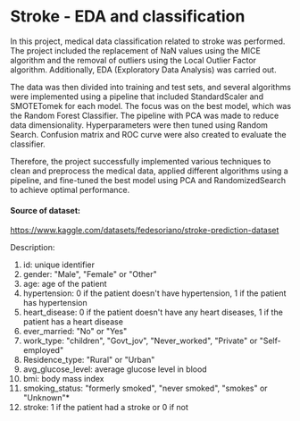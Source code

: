 # Stroke - EDA and classification

In this project, medical data classification related to stroke was performed. The project included the replacement of NaN values using the MICE algorithm and the removal of outliers using the Local Outlier Factor algorithm. Additionally, EDA (Exploratory Data Analysis) was carried out.

The data was then divided into training and test sets, and several algorithms were implemented using a pipeline that included StandardScaler and SMOTETomek for each model. The focus was on the best model, which was the Random Forest Classifier. The pipeline with PCA was made to reduce data dimensionality. Hyperparameters were then tuned using Random Search. Confusion matrix and ROC curve were also created to evaluate the classifier.

Therefore, the project successfully implemented various techniques to clean and preprocess the medical data, applied different algorithms using a pipeline, and fine-tuned the best model using PCA and RandomizedSearch to achieve optimal performance.


#### Source of dataset:
https://www.kaggle.com/datasets/fedesoriano/stroke-prediction-dataset

Description:

1) id: unique identifier
2) gender: "Male", "Female" or "Other"
3) age: age of the patient
4) hypertension: 0 if the patient doesn't have hypertension, 1 if the patient has hypertension
5) heart_disease: 0 if the patient doesn't have any heart diseases, 1 if the patient has a heart disease
6) ever_married: "No" or "Yes"
7) work_type: "children", "Govt_jov", "Never_worked", "Private" or "Self-employed"
8) Residence_type: "Rural" or "Urban"
9) avg_glucose_level: average glucose level in blood
10) bmi: body mass index
11) smoking_status: "formerly smoked", "never smoked", "smokes" or "Unknown"*
12) stroke: 1 if the patient had a stroke or 0 if not
